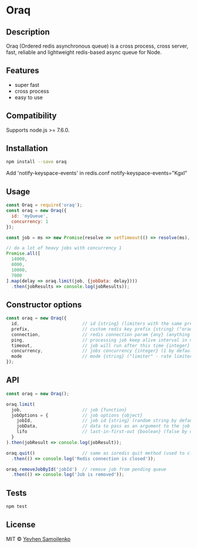 # Oraq

## Description

Oraq (Ordered redis asynchronous queue) is a cross process, cross server, fast, reliable and lightweight redis-based async queue for Node.

## Features

- super fast
- cross process
- easy to use

## Compatibility

Supports node.js >= 7.6.0.

## Installation

```bash
npm install --save oraq
```

Add 'notify-keyspace-events' in redis.conf 
notify-keyspace-events="Kgxl"

## Usage

```js
const Oraq = require('oraq');
const oraq = new Oraq({
  id: 'myQueue',
  concurrency: 1
});

const job = ms => new Promise(resolve => setTimeout(() => resolve(ms), ms));

// do a lot of heavy jobs with concurrency 1
Promise.all([
  14000,
  8000,
  10000,
  7000
].map(delay => oraq.limit(job, {jobData: delay})))
  .then(jobResults => console.log(jobResults));
```

## Constructor options

```js
const oraq = new Oraq({
  id,                        // id {string} (limiters with the same prefix and id share their queues, "queue" by default)
  prefix,                    // custom redis key prefix {string} ("oraq" by default)
  connection,                // redis connection param {any} (anything that ioredis constructor supports)
  ping,                      // processing job keep alive interval in ms {integer} (60000 by default)
  timeout,                   // job will run after this time {integer} (in case of too long previous tasks processing, 2 * 60 * 60 * 1000 (2 hours) by default)
  concurrency,               // jobs concurrency {integer} (1 by default)
  mode                       // mode {string} ("limiter" - rate limiter (no order guarantee) or "queue" - real queue (keep order), "queue" by default)
});
```

## API

```js
const oraq = new Oraq();

oraq.limit(
  job,                       // job {function}
  jobOptions = {             // job options {object}
    jobId,                   // job id {string} (random string by default)
    jobData,                 // data to pass as an argument to the job {any}
    lifo                     // last-in-first-out {boolean} (false by default)
  }
).then(jobResult => console.log(jobResult));

oraq.quit()                  // same as ioredis quit method (used to close redis connection)
  .then(() => console.log('Redis connection is closed'));

oraq.removeJobById('jobId')  // remove job from pending queue
  .then(() => console.log('Job is removed'));
```

## Tests

```bash
npm test
```

## License

MIT © [Yevhen Samoilenko](https://github.com/deugene)
